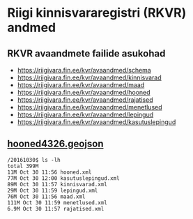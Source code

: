 # Riigi kinnisvararegistri (RKVR) andmed

## RKVR avaandmete failide asukohad

* https://riigivara.fin.ee/kvr/avaandmed/schema
* https://riigivara.fin.ee/kvr/avaandmed/kinnisvarad 
* https://riigivara.fin.ee/kvr/avaandmed/maad 
* https://riigivara.fin.ee/kvr/avaandmed/hooned 
* https://riigivara.fin.ee/kvr/avaandmed/rajatised 
* https://riigivara.fin.ee/kvr/avaandmed/menetlused 
* https://riigivara.fin.ee/kvr/avaandmed/lepingud 
* https://riigivara.fin.ee/kvr/avaandmed/kasutuslepingud


## [hooned4326.geojson](https://github.com/buildig/rkvr/blob/master/hooned4326.geojson)

<script src="https://embed.github.com/view/geojson/buildig/rkvr/master/hooned4326.geojson"></script>

```
/20161030$ ls -lh
total 399M
11M Oct 30 11:56 hooned.xml
77M Oct 30 12:00 kasutuslepingud.xml
89M Oct 30 11:57 kinnisvarad.xml
29M Oct 30 11:59 lepingud.xml
76M Oct 30 11:56 maad.xml
111M Oct 30 11:59 menetlused.xml
6.9M Oct 30 11:57 rajatised.xml
```
